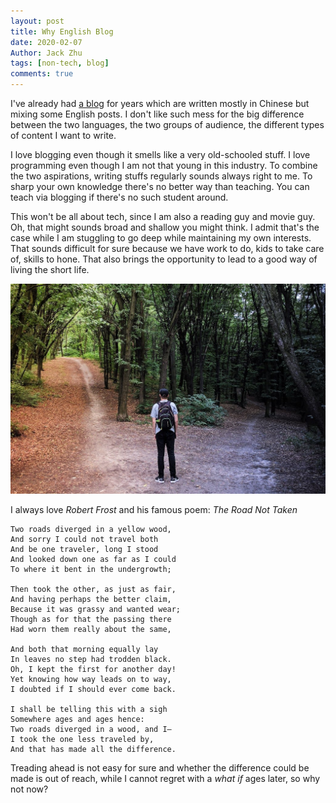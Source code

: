 ```yaml
---
layout: post
title: Why English Blog
date: 2020-02-07
Author: Jack Zhu
tags: [non-tech, blog]
comments: true
---
```


I've already had [a blog](https://towerjoo.github.io) for years which are written mostly in Chinese but
mixing some English posts. I don't like such mess for the big difference between the two languages, the
two groups of audience, the different types of content I want to write.

I love blogging even though it smells like a very old-schooled stuff. I love programming even though
I am not that young in this industry. To combine the two aspirations, writing stuffs regularly sounds
always right to me. To sharp your own knowledge there's no better way than teaching. You can teach via
blogging if there's no such student around.

This won't be all about tech, since I am also a reading guy and movie guy. Oh, that might sounds broad
and shallow you might think. I admit that's the case while I am stuggling to go deep while maintaining
my own interests. That sounds difficult for sure because we have work to do, kids to take care of, 
skills to  hone. That also brings the opportunity to lead to a good way of living the short life.

![road](/images/road.jpg)

I always love *Robert Frost* and his famous poem: *The Road Not Taken*

```
Two roads diverged in a yellow wood,
And sorry I could not travel both
And be one traveler, long I stood
And looked down one as far as I could
To where it bent in the undergrowth;

Then took the other, as just as fair,
And having perhaps the better claim,
Because it was grassy and wanted wear;
Though as for that the passing there
Had worn them really about the same,

And both that morning equally lay
In leaves no step had trodden black.
Oh, I kept the first for another day!
Yet knowing how way leads on to way,
I doubted if I should ever come back.

I shall be telling this with a sigh
Somewhere ages and ages hence:
Two roads diverged in a wood, and I—
I took the one less traveled by,
And that has made all the difference.
```

Treading ahead is not easy for sure and whether the difference could be made is out of reach, while
I cannot regret with a *what if* ages later, so why not now?